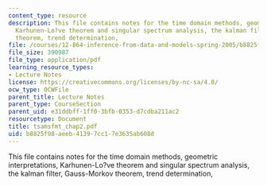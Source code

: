 ```yaml
---
content_type: resource
description: This file contains notes for the time domain methods, geometric interpretations,
  Karhunen-Lo?ve theorem and singular spectrum analysis, the kalman filter, Gauss-Morkov
  theorem, trend determination,
file: /courses/12-864-inference-from-data-and-models-spring-2005/b8825f98aeeb41397cc17e3635ab608d_tsamsfmt_chap2.pdf
file_size: 390987
file_type: application/pdf
learning_resource_types:
- Lecture Notes
license: https://creativecommons.org/licenses/by-nc-sa/4.0/
ocw_type: OCWFile
parent_title: Lecture Notes
parent_type: CourseSection
parent_uid: e31ddbff-1ff0-3bfb-0353-d7cdba211ac2
resourcetype: Document
title: tsamsfmt_chap2.pdf
uid: b8825f98-aeeb-4139-7cc1-7e3635ab608d
---
```

This file contains notes for the time domain methods, geometric interpretations, Karhunen-Lo?ve theorem and singular spectrum analysis, the kalman filter, Gauss-Morkov theorem, trend determination,